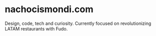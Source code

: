 # nachocismondi.com
Design, code, tech and curiosity.
Currently focused on revolutionizing LATAM restaurants with Fudo.
